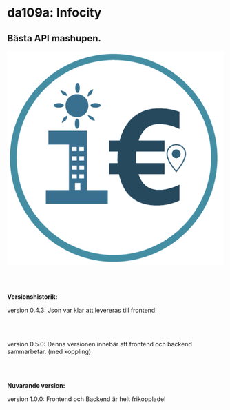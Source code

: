 # da109a: Infocity

<h2>Bästa API mashupen.</h2>

![logo](https://github.com/PhilipHolmqvist/da109a-infocity/blob/main/FrontEnd/static/icons/infocity-icon_v2_221227.png)

<br><br>

<p><strong>Versionshistorik: </strong></p>
version 0.4.3: Json var klar att levereras till frontend!

<br><br>

version 0.5.0: Denna versionen innebär att frontend och backend sammarbetar. (med koppling)

<br><br>

<p><strong>Nuvarande version: </strong></p>
version 1.0.0: Frontend och Backend är helt frikopplade!